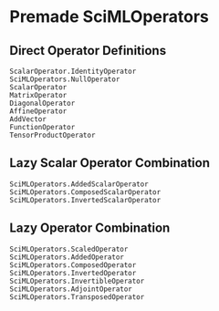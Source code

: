 # Premade SciMLOperators

## Direct Operator Definitions

```@docs
ScalarOperator.IdentityOperator
SciMLOperators.NullOperator
ScalarOperator
MatrixOperator
DiagonalOperator
AffineOperator
AddVector
FunctionOperator
TensorProductOperator
```

## Lazy Scalar Operator Combination

```@docs
SciMLOperators.AddedScalarOperator
SciMLOperators.ComposedScalarOperator
SciMLOperators.InvertedScalarOperator
```

## Lazy Operator Combination

```@docs
SciMLOperators.ScaledOperator
SciMLOperators.AddedOperator
SciMLOperators.ComposedOperator
SciMLOperators.InvertedOperator
SciMLOperators.InvertibleOperator
SciMLOperators.AdjointOperator
SciMLOperators.TransposedOperator
```
